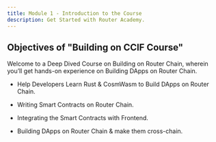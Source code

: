 ```yaml
---
title: Module 1 - Introduction to the Course
description: Get Started with Router Academy.
---
```


## Objectives of "Building on CCIF Course"

Welcome to a Deep Dived Course on Building on Router Chain, wherein you’ll get hands-on experience on Building DApps on Router Chain.

- Help Developers Learn Rust & CosmWasm to Build DApps on Router Chain.

- Writing Smart Contracts on Router Chain.

- Integrating the Smart Contracts with Frontend.

- Building DApps on Router Chain & make them cross-chain.